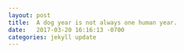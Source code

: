 ```yaml
---
layout: post
title:  A dog year is not always one human year.
date:   2017-03-20 16:16:13 -0700
categories: jekyll update
---
```


